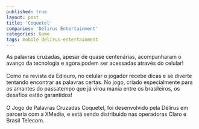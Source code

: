 ```yaml
---
published: true
layout: post
title: 'Coquetel'
companies: 'Délirus Entertainment'
categories: Game
tags: mobile delirus-entertainment
---
```

As palavras cruzadas, apesar de quase centen&aacute;rias, acompanharam o avan&ccedil;o da tecnologia e agora podem ser acessadas atrav&eacute;s do celular!<br /><br />Como na revista da Ediouro, no celular o jogador recebe dicas e se diverte tentando encontrar as palavras certas. No jogo, criado especialmente para os amantes do passatempo que j&aacute; virou mania entre os brasileiros, os desafios est&atilde;o garantidos!<br /><br />O Jogo de Palavras Cruzadas Coquetel, foi desenvolvido pela D&eacute;lirus em parceria com a XMedia, e est&aacute; sendo distribuido nas operadoras Claro e Brasil Telecom.